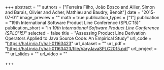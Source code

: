 +++
abstract = ""
authors = ["Ferreira Filho, João Bosco and Allier, Simon and Barais, Olivier and Acher, Mathieu and Baudry, Benoit"]
date = "2015-07-01"
image_preview = ""
math = true
publication_types = ["1"]
publication = "19th International Software Product Line Conference (SPLC'15)"
publication_short = "In *19th International Software Product Line Conference (SPLC'15)*"
selected = false
title = "Assessing Product Line Derivation Operators Applied to Java Source Code: An Empirical Study"
url_code = "https://hal.inria.fr/hal-01163423"
url_dataset = ""
url_pdf = "https://hal.inria.fr/hal-01163423/file/VaryJavaSPLC2015.pdf"
url_project = ""
url_slides = ""
url_video = ""

+++
